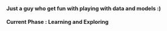 #### Just a guy who get fun with playing with data and models :)

#### Current Phase : Learning and Exploring
